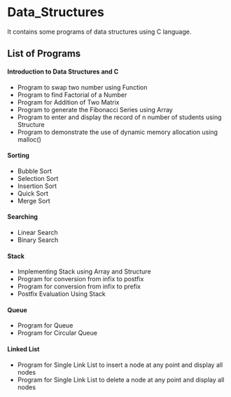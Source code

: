 # Data_Structures
It contains some programs of data structures using C language.

## List of Programs
#### Introduction to Data Structures and C
- Program to swap two number using Function
- Program to find Factorial of a Number
- Program for Addition of Two Matrix
- Program to generate the Fibonacci Series using Array
- Program to enter and display the record of n number of students using Structure
- Program to demonstrate the use of dynamic memory allocation using malloc()
#### Sorting
- Bubble Sort
- Selection Sort
- Insertion Sort
- Quick Sort
- Merge Sort
#### Searching
- Linear Search
- Binary Search
#### Stack
- Implementing Stack using Array and Structure
- Program for conversion from infix to postfix
- Program for conversion from infix to prefix
- Postfix Evaluation Using Stack
#### Queue
- Program for Queue
- Program for Circular Queue
#### Linked List
- Program for Single Link List to insert a node at any point and display all nodes
- Program for Single Link List to delete a node at any point and display all nodes

